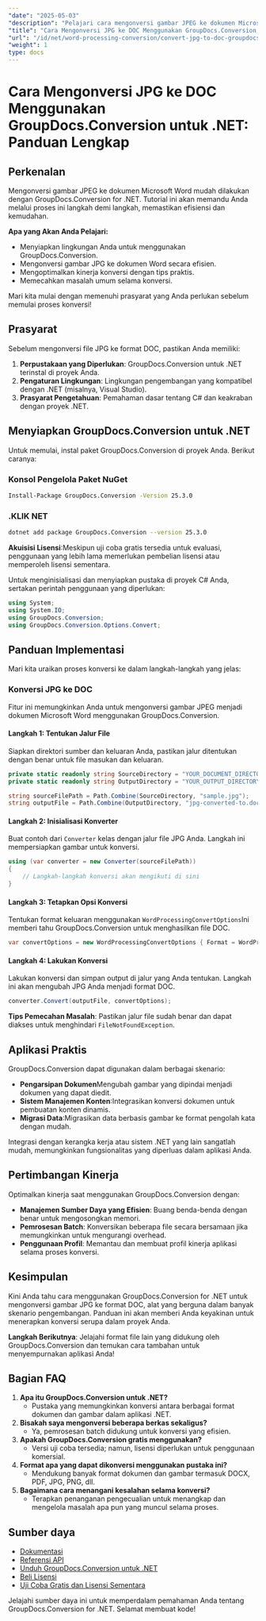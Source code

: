 ```yaml
---
"date": "2025-05-03"
"description": "Pelajari cara mengonversi gambar JPEG ke dokumen Microsoft Word dengan mudah menggunakan GroupDocs.Conversion for .NET. Panduan langkah demi langkah ini mencakup kiat penyiapan, konversi, dan performa."
"title": "Cara Mengonversi JPG ke DOC Menggunakan GroupDocs.Conversion untuk .NET&#58; Panduan Lengkap"
"url": "/id/net/word-processing-conversion/convert-jpg-to-doc-groupdocs-conversion-net/"
"weight": 1
type: docs
---
```

# Cara Mengonversi JPG ke DOC Menggunakan GroupDocs.Conversion untuk .NET: Panduan Lengkap

## Perkenalan

Mengonversi gambar JPEG ke dokumen Microsoft Word mudah dilakukan dengan GroupDocs.Conversion for .NET. Tutorial ini akan memandu Anda melalui proses ini langkah demi langkah, memastikan efisiensi dan kemudahan.

**Apa yang Akan Anda Pelajari:**
- Menyiapkan lingkungan Anda untuk menggunakan GroupDocs.Conversion.
- Mengonversi gambar JPG ke dokumen Word secara efisien.
- Mengoptimalkan kinerja konversi dengan tips praktis.
- Memecahkan masalah umum selama konversi.

Mari kita mulai dengan memenuhi prasyarat yang Anda perlukan sebelum memulai proses konversi!

## Prasyarat

Sebelum mengonversi file JPG ke format DOC, pastikan Anda memiliki:
1. **Perpustakaan yang Diperlukan**: GroupDocs.Conversion untuk .NET terinstal di proyek Anda.
2. **Pengaturan Lingkungan**: Lingkungan pengembangan yang kompatibel dengan .NET (misalnya, Visual Studio).
3. **Prasyarat Pengetahuan**: Pemahaman dasar tentang C# dan keakraban dengan proyek .NET.

## Menyiapkan GroupDocs.Conversion untuk .NET

Untuk memulai, instal paket GroupDocs.Conversion di proyek Anda. Berikut caranya:

### Konsol Pengelola Paket NuGet
```bash
Install-Package GroupDocs.Conversion -Version 25.3.0
```

### .KLIK NET
```bash
dotnet add package GroupDocs.Conversion --version 25.3.0
```

**Akuisisi Lisensi**:Meskipun uji coba gratis tersedia untuk evaluasi, penggunaan yang lebih lama memerlukan pembelian lisensi atau memperoleh lisensi sementara.

Untuk menginisialisasi dan menyiapkan pustaka di proyek C# Anda, sertakan perintah penggunaan yang diperlukan:
```csharp
using System;
using System.IO;
using GroupDocs.Conversion;
using GroupDocs.Conversion.Options.Convert;
```

## Panduan Implementasi

Mari kita uraikan proses konversi ke dalam langkah-langkah yang jelas:

### Konversi JPG ke DOC
Fitur ini memungkinkan Anda untuk mengonversi gambar JPEG menjadi dokumen Microsoft Word menggunakan GroupDocs.Conversion.

#### Langkah 1: Tentukan Jalur File
Siapkan direktori sumber dan keluaran Anda, pastikan jalur ditentukan dengan benar untuk file masukan dan keluaran.
```csharp
private static readonly string SourceDirectory = "YOUR_DOCUMENT_DIRECTORY";
private static readonly string OutputDirectory = "YOUR_OUTPUT_DIRECTORY";

string sourceFilePath = Path.Combine(SourceDirectory, "sample.jpg");
string outputFile = Path.Combine(OutputDirectory, "jpg-converted-to.doc");
```
#### Langkah 2: Inisialisasi Konverter
Buat contoh dari `Converter` kelas dengan jalur file JPG Anda. Langkah ini mempersiapkan gambar untuk konversi.
```csharp
using (var converter = new Converter(sourceFilePath))
{
    // Langkah-langkah konversi akan mengikuti di sini
}
```
#### Langkah 3: Tetapkan Opsi Konversi
Tentukan format keluaran menggunakan `WordProcessingConvertOptions`Ini memberi tahu GroupDocs.Conversion untuk menghasilkan file DOC.
```csharp
var convertOptions = new WordProcessingConvertOptions { Format = WordProcessingFileType.Doc };
```
#### Langkah 4: Lakukan Konversi
Lakukan konversi dan simpan output di jalur yang Anda tentukan. Langkah ini akan mengubah JPG Anda menjadi format DOC.
```csharp
converter.Convert(outputFile, convertOptions);
```
**Tips Pemecahan Masalah**: Pastikan jalur file sudah benar dan dapat diakses untuk menghindari `FileNotFoundException`.

## Aplikasi Praktis

GroupDocs.Conversion dapat digunakan dalam berbagai skenario:
- **Pengarsipan Dokumen**Mengubah gambar yang dipindai menjadi dokumen yang dapat diedit.
- **Sistem Manajemen Konten**:Integrasikan konversi dokumen untuk pembuatan konten dinamis.
- **Migrasi Data**:Migrasikan data berbasis gambar ke format pengolah kata dengan mudah.

Integrasi dengan kerangka kerja atau sistem .NET yang lain sangatlah mudah, memungkinkan fungsionalitas yang diperluas dalam aplikasi Anda.

## Pertimbangan Kinerja

Optimalkan kinerja saat menggunakan GroupDocs.Conversion dengan:
- **Manajemen Sumber Daya yang Efisien**: Buang benda-benda dengan benar untuk mengosongkan memori.
- **Pemrosesan Batch**: Konversikan beberapa file secara bersamaan jika memungkinkan untuk mengurangi overhead.
- **Penggunaan Profil**: Memantau dan membuat profil kinerja aplikasi selama proses konversi.

## Kesimpulan

Kini Anda tahu cara menggunakan GroupDocs.Conversion for .NET untuk mengonversi gambar JPG ke format DOC, alat yang berguna dalam banyak skenario pengembangan. Panduan ini akan memberi Anda keyakinan untuk menerapkan konversi serupa dalam proyek Anda.

**Langkah Berikutnya**: Jelajahi format file lain yang didukung oleh GroupDocs.Conversion dan temukan cara tambahan untuk menyempurnakan aplikasi Anda!

## Bagian FAQ

1. **Apa itu GroupDocs.Conversion untuk .NET?**
   - Pustaka yang memungkinkan konversi antara berbagai format dokumen dan gambar dalam aplikasi .NET.
2. **Bisakah saya mengonversi beberapa berkas sekaligus?**
   - Ya, pemrosesan batch didukung untuk konversi yang efisien.
3. **Apakah GroupDocs.Conversion gratis menggunakan?**
   - Versi uji coba tersedia; namun, lisensi diperlukan untuk penggunaan komersial.
4. **Format apa yang dapat dikonversi menggunakan pustaka ini?**
   - Mendukung banyak format dokumen dan gambar termasuk DOCX, PDF, JPG, PNG, dll.
5. **Bagaimana cara menangani kesalahan selama konversi?**
   - Terapkan penanganan pengecualian untuk menangkap dan mengelola masalah apa pun yang muncul selama proses.

## Sumber daya

- [Dokumentasi](https://docs.groupdocs.com/conversion/net/)
- [Referensi API](https://reference.groupdocs.com/conversion/net/)
- [Unduh GroupDocs.Conversion untuk .NET](https://releases.groupdocs.com/conversion/net/)
- [Beli Lisensi](https://purchase.groupdocs.com/buy)
- [Uji Coba Gratis dan Lisensi Sementara](https://releases.groupdocs.com/conversion/net/)

Jelajahi sumber daya ini untuk memperdalam pemahaman Anda tentang GroupDocs.Conversion for .NET. Selamat membuat kode!